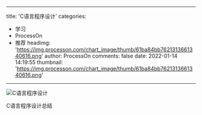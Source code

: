 
---
title: 'C语言程序设计'
categories: 
 - 学习
 - ProcessOn
 - 推荐
headimg: 'https://img.processon.com/chart_image/thumb/61ba84bb7621313661340616.png'
author: ProcessOn
comments: false
date: 2022-01-14 14:19:55
thumbnail: 'https://img.processon.com/chart_image/thumb/61ba84bb7621313661340616.png'
---

<div>   
<img class="thumb" alt="C语言程序设计" src="https://img.processon.com/chart_image/thumb/61ba84bb7621313661340616.png" referrerpolicy="no-referrer">
<p>C语言程序设计总结</p>  
</div>
            